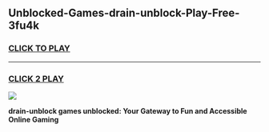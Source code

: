 
## Unblocked-Games-drain-unblock-Play-Free-3fu4k
<h3>
<a href="https://premium76.site?title=drain-unblock&ref=18A1">CLICK TO PLAY</a></h3>
<hr>

<h3>
<a href="https://premium76.site?title=drain-unblock&ref=18A1">CLICK 2 PLAY</a>
  
</h3>

<a href="https://premium76.site?title=drain-unblock&ref=18A1"><img src="https://clearcache.store/games.png"></a>


**drain-unblock games unblocked: Your Gateway to Fun and Accessible Online Gaming**

